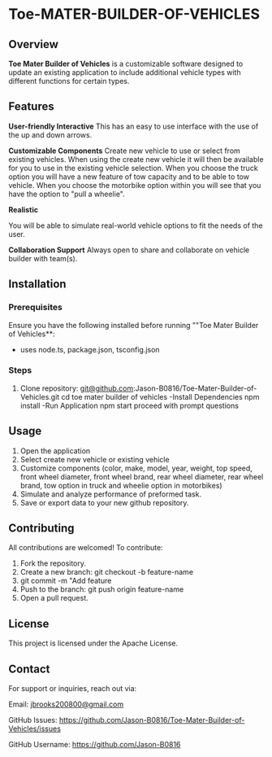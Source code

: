 # Toe-MATER-BUILDER-OF-VEHICLES

## Overview
**Toe Mater Builder of Vehicles** is a customizable software designed to update an existing application to include additional vehicle types with different functions for certain types. 

## Features 
**User-friendly Interactive**
This has an easy to use interface with the use of the up and down arrows. 

**Customizable Components**
Create new vehicle to use or select from existing vehicles.  When using the create new vehicle it will then be available for you to use in the existing vehicle selection. When you choose the truck option you will have a new feature of tow capacity and to be able to tow vehicle. When you choose the motorbike option within you will see that you have the option to "pull a wheelie".

**Realistic**

You will be able to simulate real-world vehicle options to fit the needs of the user. 

**Collaboration Support**
Always open to share and collaborate on vehicle builder with team(s).

## Installation

### Prerequisites
Ensure you have the following installed before running ""Toe Mater Builder of Vehicles**:
- uses node.ts, package.json, tsconfig.json

### Steps 
1. Clone repository: git@github.com:Jason-B0816/Toe-Mater-Builder-of-Vehicles.git
cd toe mater builder of vehicles
-Install Dependencies 
npm install
-Run Application
npm start
proceed with prompt questions

## Usage
1. Open the application
2. Select create new vehicle or existing vehicle
3. Customize components (color, make, model, year, weight, top speed, front wheel diameter, front wheel brand, rear wheel diameter, rear wheel brand, tow option in truck and wheelie option in motorbikes)
4. Simulate and analyze performance of preformed task.
5. Save or export data to your new github repository. 

## Contributing 

All contributions are welcomed!
To contribute: 
1. Fork the repository. 
2. Create a new branch:
git checkout -b feature-name 
3. git commit -m "Add feature
4. Push to the branch:
git push origin feature-name
5. Open a pull request.

## License 
This project is licensed under the Apache License.

## Contact
For support or inquiries, reach out via:

Email: jbrooks200800@gmail.com

GitHub Issues: https://github.com/Jason-B0816/Toe-Mater-Builder-of-Vehicles/issues

GitHub Username: https://github.com/Jason-B0816




